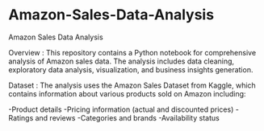 # Amazon-Sales-Data-Analysis

Amazon Sales Data Analysis

Overview : 
This repository contains a Python notebook for comprehensive analysis of Amazon sales data. The analysis includes data cleaning, exploratory data analysis, visualization, and business insights generation.

Dataset : 
The analysis uses the Amazon Sales Dataset from Kaggle, which contains information about various products sold on Amazon including:

-Product details
-Pricing information (actual and discounted prices)
-Ratings and reviews
-Categories and brands
-Availability status

